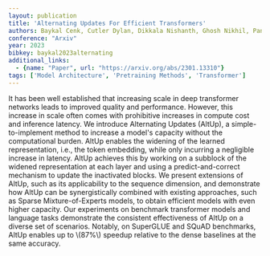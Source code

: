 ```yaml
---
layout: publication
title: 'Alternating Updates For Efficient Transformers'
authors: Baykal Cenk, Cutler Dylan, Dikkala Nishanth, Ghosh Nikhil, Panigrahy Rina, Wang Xin
conference: "Arxiv"
year: 2023
bibkey: baykal2023alternating
additional_links:
  - {name: "Paper", url: "https://arxiv.org/abs/2301.13310"}
tags: ['Model Architecture', 'Pretraining Methods', 'Transformer']
---
```

It has been well established that increasing scale in deep transformer
networks leads to improved quality and performance. However, this increase in
scale often comes with prohibitive increases in compute cost and inference
latency. We introduce Alternating Updates (AltUp), a simple-to-implement method
to increase a model's capacity without the computational burden. AltUp enables
the widening of the learned representation, i.e., the token embedding, while
only incurring a negligible increase in latency. AltUp achieves this by working
on a subblock of the widened representation at each layer and using a
predict-and-correct mechanism to update the inactivated blocks. We present
extensions of AltUp, such as its applicability to the sequence dimension, and
demonstrate how AltUp can be synergistically combined with existing approaches,
such as Sparse Mixture-of-Experts models, to obtain efficient models with even
higher capacity. Our experiments on benchmark transformer models and language
tasks demonstrate the consistent effectiveness of AltUp on a diverse set of
scenarios. Notably, on SuperGLUE and SQuAD benchmarks, AltUp enables up to
\\(87%\\) speedup relative to the dense baselines at the same accuracy.
